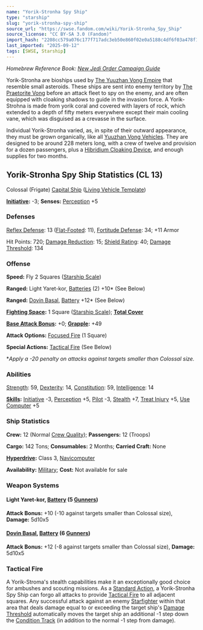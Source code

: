 ```yaml
---
name: "Yorik-Stronha Spy Ship"
type: "starship"
slug: "yorik-stronha-spy-ship"
source_url: "https://swse.fandom.com/wiki/Yorik-Stronha_Spy_Ship"
source_license: "CC BY-SA 3.0 (Fandom)"
import_hash: "2208cc579a076c177f717adc3eb50e860f02e0a5188c4df6f03a478f134b627d"
last_imported: "2025-09-12"
tags: [SWSE, Starship]
---
```

*Homebrew Reference Book: [New Jedi Order Campaign Guide](https://swse.fandom.com/wiki/New_Jedi_Order_Campaign_Guide)*

Yorik-Stronha are bioships used by [The Yuuzhan Vong Empire](https://swse.fandom.com/wiki/The_Yuuzhan_Vong_Empire) that resemble small asteroids. These ships are sent into enemy territory by [The Praetorite Vong](https://swse.fandom.com/wiki/The_Praetorite_Vong) before an attack fleet to spy on the enemy, and are often equipped with cloaking shadows to guide in the invasion force. A Yorik-Strohna is made from yorik coral and covered with layers of rock, which extended to a depth of fifty meters everywhere except their main cooling vane, which was disguised as a crevasse in the surface.

Individual Yorik-Stronha varied, as, in spite of their outward appearance, they must be grown organically, like all [Yuuzhan Vong Vehicles](https://swse.fandom.com/wiki/Yuuzhan_Vong_Vehicles). They are designed to be around 228 meters long, with a crew of twelve and provision for a dozen passengers, plus a [Hibridium Cloaking Device](https://swse.fandom.com/wiki/Hibridium_Cloaking_Device), and enough supplies for two months.

## Yorik-Stronha Spy Ship Statistics (CL 13)
Colossal (Frigate) [Capital Ship](https://swse.fandom.com/wiki/Capital_Ship) ([Living Vehicle Template](https://swse.fandom.com/wiki/Living_Vehicle_Template))

**[Initiative](https://swse.fandom.com/wiki/Initiative):** -3; **Senses:** [Perception](https://swse.fandom.com/wiki/Perception) +5
### Defenses
[Reflex Defense](https://swse.fandom.com/wiki/Reflex_Defense_(Vehicles)): 13 ([Flat-Footed](https://swse.fandom.com/wiki/Flat-Footed): 11), [Fortitude Defense](https://swse.fandom.com/wiki/Fortitude_Defense_(Vehicles)): 34; +11 Armor

Hit Points: 720; [Damage Reduction](https://swse.fandom.com/wiki/Damage_Reduction): 15; [Shield Rating](https://swse.fandom.com/wiki/Shield_Rating): 40; [Damage Threshold](https://swse.fandom.com/wiki/Damage_Threshold_(Vehicles)): 134
### Offense
**Speed:** Fly 2 Squares ([Starship Scale](https://swse.fandom.com/wiki/Starship_Scale))

**Ranged:** Light Yaret-kor, [Batteries](https://swse.fandom.com/wiki/Batteries) (2) +10* (See Below)

**Ranged:** [Dovin Basal](https://swse.fandom.com/wiki/Dovin_Basal), [Battery](https://swse.fandom.com/wiki/Battery) +12* (See Below)

**[Fighting Space](https://swse.fandom.com/wiki/Fighting_Space):** 1 Square ([Starship Scale](https://swse.fandom.com/wiki/Starship_Scale)); **[Total Cover](https://swse.fandom.com/wiki/Total_Cover)**

**[Base Attack Bonus](https://swse.fandom.com/wiki/Base_Attack_Bonus):** +0; **[Grapple](https://swse.fandom.com/wiki/Grapple):** +49

**Attack Options:** [Focused Fire](https://swse.fandom.com/wiki/Focused_Fire) (1 Square)

**Special Actions:** [Tactical Fire](https://swse.fandom.com/wiki/Tactical_Fire) (See Below)

**Apply a -20 penalty on attacks against targets smaller than Colossal size.*
### Abilities
[Strength](https://swse.fandom.com/wiki/Strength): 59, [Dexterity](https://swse.fandom.com/wiki/Dexterity): 14, [Constitution](https://swse.fandom.com/wiki/Constitution): 59, [Intelligence](https://swse.fandom.com/wiki/Intelligence): 14

**[Skills](https://swse.fandom.com/wiki/Skills):** [Initiative](https://swse.fandom.com/wiki/Initiative) -3, [Perception](https://swse.fandom.com/wiki/Perception) +5, [Pilot](https://swse.fandom.com/wiki/Pilot) -3, [Stealth](https://swse.fandom.com/wiki/Stealth) +7, [Treat Injury](https://swse.fandom.com/wiki/Treat_Injury) +5, [Use Computer](https://swse.fandom.com/wiki/Use_Computer) +5
### Ship Statistics
**Crew:** 12 (Normal [Crew Quality](https://swse.fandom.com/wiki/Crew_Quality)); **Passengers:** 12 (Troops)

**Cargo:** 142 Tons; **Consumables:** 2 Months; **Carried Craft:** None

**[Hyperdrive](https://swse.fandom.com/wiki/Hyperdrive):** Class 3, [Navicomputer](https://swse.fandom.com/wiki/Navicomputer)

**Availability:** [Military](https://swse.fandom.com/wiki/Military); **Cost:** Not available for sale
### Weapon Systems
#### **Light Yaret-kor, [Battery](https://swse.fandom.com/wiki/Battery) (5 [Gunners](https://swse.fandom.com/wiki/Gunners))**
**Attack Bonus:** +10 (-10 against targets smaller than Colossal size), **Damage:** 5d10x5
#### **[Dovin Basal](https://swse.fandom.com/wiki/Dovin_Basal), [Battery](https://swse.fandom.com/wiki/Battery) (6 [Gunners](https://swse.fandom.com/wiki/Gunners))**
**Attack Bonus:** +12 (-8 against targets smaller than Colossal size), **Damage:** 5d10x5
### Tactical Fire
A Yorik-Stroma's stealth capabilities make it an exceptionally good choice for ambushes and scouting missions. As a [Standard Action](https://swse.fandom.com/wiki/Standard_Action), a Yorik-Stronha Spy Ship can forgo all attacks to provide [Tactical Fire](https://swse.fandom.com/wiki/Tactical_Fire) to all adjacent squares. Any successful attack against an enemy [Starfighter](https://swse.fandom.com/wiki/Starfighter) within that area that deals damage equal to or exceeding the target ship's [Damage Threshold](https://swse.fandom.com/wiki/Damage_Threshold) automatically moves the target ship an additional -1 step down the [Condition Track](https://swse.fandom.com/wiki/Condition_Track) (in addition to the normal -1 step from damage).